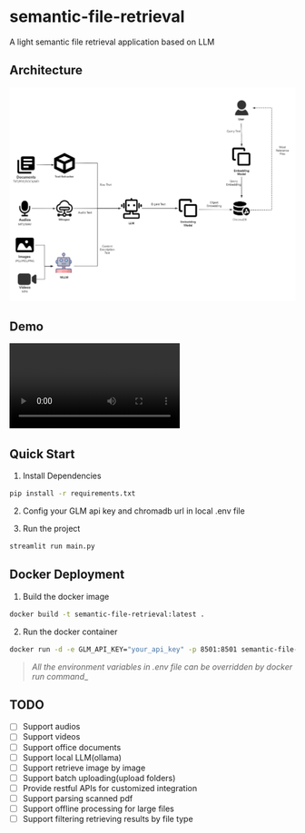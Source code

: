 # semantic-file-retrieval
A light semantic file retrieval application based on LLM

## Architecture
![architecture_image](assets/architecture.png)

## Demo
<video src="assets/demo1.mp4" controls="controls"></video>

## Quick Start
1. Install Dependencies
```bash
pip install -r requirements.txt
```

2. Config your GLM api key and chromadb url in local .env file


3. Run the project
```bash
streamlit run main.py
```
## Docker Deployment
1. Build the docker image
```bash
docker build -t semantic-file-retrieval:latest .
```

2. Run the docker container
```bash
docker run -d -e GLM_API_KEY="your_api_key" -p 8501:8501 semantic-file-retrieval:latest
```
> _All the environment variables in .env file can be overridden by docker run command__

## TODO
- [ ] Support audios
- [ ] Support videos
- [ ] Support office documents
- [ ] Support local LLM(ollama)
- [ ] Support retrieve image by image
- [ ] Support batch uploading(upload folders) 
- [ ] Provide restful APIs for customized integration
- [ ] Support parsing scanned pdf 
- [ ] Support offline processing for large files
- [ ] Support filtering retrieving results by file type
